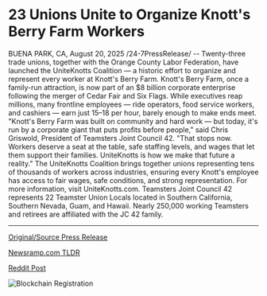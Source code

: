 # 23 Unions Unite to Organize Knott's Berry Farm Workers

BUENA PARK, CA, August 20, 2025 /24-7PressRelease/ -- Twenty-three trade unions, together with the Orange County Labor Federation, have launched the UniteKnotts Coalition — a historic effort to organize and represent every worker at Knott's Berry Farm.  Knott's Berry Farm, once a family-run attraction, is now part of an $8 billion corporate enterprise following the merger of Cedar Fair and Six Flags. While executives reap millions, many frontline employees — ride operators, food service workers, and cashiers — earn just $15–$18 per hour, barely enough to make ends meet.  "Knott's Berry Farm was built on community and hard work — but today, it's run by a corporate giant that puts profits before people," said Chris Griswold, President of Teamsters Joint Council 42. "That stops now. Workers deserve a seat at the table, safe staffing levels, and wages that let them support their families. UniteKnotts is how we make that future a reality."  The UniteKnotts Coalition brings together unions representing tens of thousands of workers across industries, ensuring every Knott's employee has access to fair wages, safe conditions, and strong representation.  For more information, visit UniteKnotts.com.  Teamsters Joint Council 42 represents 22 Teamster Union Locals located in Southern California, Southern Nevada, Guam, and Hawaii. Nearly 250,000 working Teamsters and retirees are affiliated with the JC 42 family. 

---

[Original/Source Press Release](https://www.24-7pressrelease.com/press-release/525997/23-unions-unite-to-organize-knotts-berry-farm-workers)
                    

[Newsramp.com TLDR](https://newsramp.com/curated-news/uniteknotts-coalition-launches-historic-labor-drive-at-knott-s-berry-farm/3797ae0443ac74d7ba20d903f255cac5) 

 



[Reddit Post](https://www.reddit.com/r/HRnews/comments/1mv854l/uniteknotts_coalition_launches_historic_labor/) 



![Blockchain Registration](https://cdn.newsramp.app/24-7PressRelease/qrcode/258/20/waitzUjr.webp)